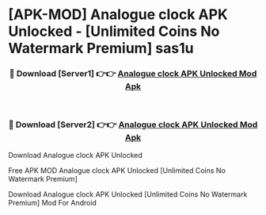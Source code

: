 # [APK-MOD] Analogue clock APK Unlocked - [Unlimited Coins No Watermark Premium] sas1u



<div align="center">
<h3>🔴 Download [Server1] 👉👉 <a href="https://momento.my/?title=Analogue_clock_APK_Unlocked">Analogue clock APK Unlocked Mod Apk</a></h3><br>

<h3>🔴 Download [Server2] 👉👉 <a href="https://momento.my/?title=Analogue_clock_APK_Unlocked">Analogue clock APK Unlocked Mod Apk</a></h3>
</div>



Download Analogue clock APK Unlocked 

Free APK MOD Analogue clock APK Unlocked [Unlimited Coins No Watermark Premium]

Download Analogue clock APK Unlocked [Unlimited Coins No Watermark Premium] Mod For Android
